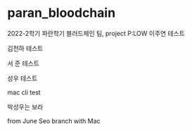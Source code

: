 # paran_bloodchain

2022-2학기 파란학기 블러드체인 팀, project P:LOW
이주연 테스트

김천하 테스트

서 준 테스트

성우 테스트 

mac cli test

박성우는 보라

from June Seo branch with Mac
